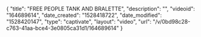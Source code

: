 {
    "title": "FREE PEOPLE TANK AND BRALETTE",
    "description": "",
    "videoid": "164689614",
    "date_created": "1528418722",
    "date_modified": "1528420147",
    "type": "captivate",
    "layout": "video",
    "url": "\/v\/0bd98c28-c763-41aa-bce4-3e0805ca31d1\/164689614"
}